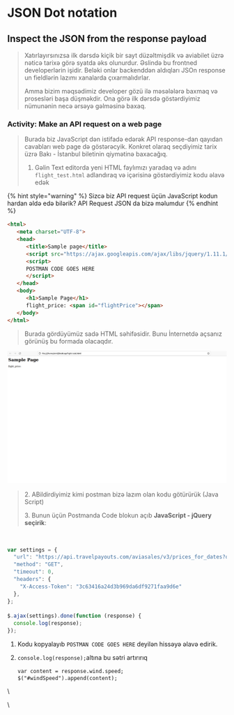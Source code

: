 # JSON Dot notation

## Inspect the JSON from the response payload

> Xatırlayırsınızsa ilk dərsdə kiçik bir sayt düzəltmişdik və aviabilet üzrə nəticə tarixə görə syatda əks olunurdur. Əslində bu frontned developerlərin işidir. Beləki onlar backenddən aldıqları JSOn response un fieldlərin lazımı xanalarda çıxarmalıdırlar.
>
> Amma bizim məqsədimiz developer gözü ilə məsələlərə baxmaq və prosesləri başa düşməkdir. Ona görə ilk dərsdə göstərdiyimiz nümunənin necə ərsəyə gəlməsinə baxaq.

### &#x20;Activity: Make an API request on a web page

> Burada biz JavaScript dən istifadə edərək API response-dan qayıdan cavabları web page də göstərəcyik. Konkret olaraq seçdiyimiz tarix üzrə Bakı - İstanbul biletinin qiymətinə baxacağıq.&#x20;
>
> 1. Gəlin Text editorda yeni HTML faylımızı yaradaq və adını `flight_test.html` adlandıraq və içərisinə göstərdiyimiz kodu əlavə edək

{% hint style="warning" %}
Sizcə biz API request üçün JavaScript kodun hardan əldə edə bilərik? API Request JSON da bizə məlumdur
{% endhint %}



```html
<html>
   <meta charset="UTF-8">
   <head>
      <title>Sample page</title>
      <script src="https://ajax.googleapis.com/ajax/libs/jquery/1.11.1/jquery.min.js"></script>
      <script>
      POSTMAN CODE GOES HERE
      </script>
   </head>
   <body>
      <h1>Sample Page</h1>
      flight_price: <span id="flightPrice"></span>
   </body>
</html>
```

> Burada gördüyümüz sadə HTML səhifəsidir. Bunu İnternetdə açsanız görünüş bu formada olacaqdır.

![](../.gitbook/assets/image.png)

> 2\. ABildirdiyimiz kimi postman bizə lazım olan kodu götürürük (Java Script)
>
> 3\. Bunun üçün Postmanda Code blokun açıb **JavaScript - jQuery seçirik**:

<figure><img src="https://lh4.googleusercontent.com/UH8Yy4R6DdJOAMyz3Ko16JRMLUxJB_6gLEec9mhDOJ3J7cF_24wjD_Lxru_SabKT7ofYVbmsMyg9g0cxlBeSYZHnR9BJj9NrTxM5k6frB828XT5QGmuueiURqYKFuc9O-vzlqilH3r1XrZZ-Ta350X4EE80jPS6CVdCm1UqeR3-mTDzBuQpjn3OuEzV1McB95OM" alt=""><figcaption></figcaption></figure>

```javascript
var settings = {
  "url": "https://api.travelpayouts.com/aviasales/v3/prices_for_dates?origin=GYD&destination=IST&departure_at=2023-03-26&unique=false&sorting=price&direct=false&currency=rub&limit=30&page=1&one_way=true&token=3c63416a24d3b969da6df9271faa9d6e",
  "method": "GET",
  "timeout": 0,
  "headers": {
    "X-Access-Token": "3c63416a24d3b969da6df9271faa9d6e"
  },
};

$.ajax(settings).done(function (response) {
  console.log(response);
});
```

1. Kodu kopyalayıb `POSTMAN CODE GOES HERE` deyilən hissəyə əlavə edirik.
2.  `console.log(response);`altına bu sətri artırırıq

    ```
    var content = response.wind.speed;
    $("#windSpeed").append(content);
    ```

\


\
